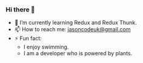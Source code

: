 ### Hi there 👋

<!--
**jasontwuk/jasontwuk** is a ✨ _special_ ✨ repository because its `README.md` (this file) appears on your GitHub profile.

Here are some ideas to get you started:

- 🔭 I’m currently working on ...
- 🌱 I’m currently learning ...
- 👯 I’m looking to collaborate on ...
- 🤔 I’m looking for help with ...
- 💬 Ask me about ...
- 📫 How to reach me: ...
- 😄 Pronouns: ...
- ⚡ Fun fact: ...
-->
- 🌱 I’m currently learning Redux and Redux Thunk.
- 📫 How to reach me: jasoncodeuk@gmail.com
- ⚡ Fun fact: 
   * I enjoy swimming.
   * I am a developer who is powered by plants.
